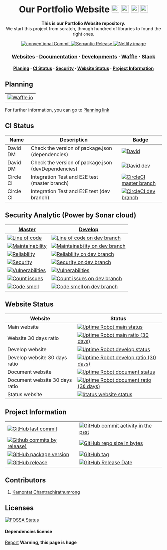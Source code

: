 <!-- Title -->
<h1 align="center">
  Our Portfolio Website

  <img src="https://simpleicons.org/icons/googlechrome.svg" width="24px">
  <img src="https://simpleicons.org/icons/safari.svg" width="24px">
  <img src="https://simpleicons.org/icons/mozillafirefox.svg" width="24px">
  <img src="https://simpleicons.org/icons/microsoftedge.svg" width="24px">
</h1>

<p align="center">
  <strong>This is our Portfolio Website repository.</strong><br>
  We start this project from scratch, through hundred of libraries to found the right ones.
</p>

<p align="center">
  <a href="https://conventionalcommits.org">
    <img src="https://img.shields.io/badge/Conventional%20Commits-1.0.0-yellow.svg?logo=git" alt="conventional Commit" />
  </a>
  <a href="https://github.com/semantic-release/semantic-release">
    <img src="https://img.shields.io/badge/%20%20%F0%9F%93%A6%F0%9F%9A%80-semantic--release-e10079.svg" alt="Semantic Release" />
  </a>
  <a href="https://app.netlify.com/sites/kamontat/overview">
    <img src="https://img.shields.io/badge/deploy%20by-netlify-00C7B7.svg?logo=netlify&logoWidth=20" alt="Netlify image"/>
  </a>
</p>

<h3 align="center">
  <a href="https://kcnt.info">Websites</a>
  <span> · </span>
  <a href="https://kamontat.github.io/Portfolio/docs">Documentation</a>
  <span> · </span>
  <a href="https://kamontat.github.io/Portfolio/docs/development">Developments</a>
  <span> · </span>
  <a href="https://waffle.io/kamontat/Portfolio">Waffle</a>
  <span> · </span>
  <a href="https://kcnt.slack.com">Slack</a>
</h3>

<h4 align="center">
  <a href="#planning">Planing</a>
  <span> · </span>
  <a href="#ci-status">CI Status</a>
  <span> · </span>
  <a href="#security-analytic-power-by-sonar-cloud">Security</a>
  <span> · </span>
  <a href="#website-status">Website Status</a>
  <span> · </span>
  <a href="#project-information">Project Information</a>
</h4>

## Planning

|                                                   |
| :-----------------------------------------------: |
| [![Waffle.io][waffle default badge]][waffle link] |

For further information, you can go to [Planning link](https://kamontat.github.io/Portfolio/docs/planning)

<!-- | Inbox                                           | Backlog                                             | In progress                                                 | Review                                            | Done                                          |
| ----------------------------------------------- | --------------------------------------------------- | ----------------------------------------------------------- | ------------------------------------------------- | --------------------------------------------- |
| [![Inbox Waffle.io][waffle inbox]][waffle link] | [![Backlog Waffle.io][waffle backlog]][waffle link] | [![In progress Waffle.io][waffle in progress]][waffle link] | [![Review Waffle.io][waffle review]][waffle link] | [![Done Waffle.io][waffle done]][waffle link] | -->

## CI Status

| Name      | Description                                         | Badge                                                          |
| --------- | --------------------------------------------------- | -------------------------------------------------------------- |
| David DM  | Check the version of package.json (dependencies)    | [![David][david image]][david dependenies]                     |
| David DM  | Check the version of package.json (devDependencies) | [![David dev][david dev image]][david devdependenies]          |
| Circle CI | Integration Test and E2E test (master branch)       | [![CircleCI master branch][circle ci image]][circle ci master] |
| Circle CI | Integration Test and E2E test (dev branch)          | [![CircleCI dev branch][circle ci dev image]][circle ci dev]   |

## Security Analytic (Power by Sonar cloud)

| [Master][code analytic activity]                            | [Develop][code analytic activity dev]                                             |
| ----------------------------------------------------------- | --------------------------------------------------------------------------------- |
| [![Line of code][line of code]][loc link]                   | [![Line of code on dev branch][line of code dev]][loc link dev]                   |
| [![Maintainability][maintainability]][maintainability link] | [![Maintainability on dev branch][maintainability dev]][maintainability link dev] |
| [![Reliablilty][reliablilty]][reliablilty link]             | [![Reliablilty on dev branch][reliablilty dev]][reliablilty link dev]             |
| [![Security][security]][security link]                      | [![Security on dev branch][security dev]][security link dev]                      |
| [![Vulnerabilities][vulnerabilities]][vulnerabilities link] | [![Vulnerabilities][vulnerabilities dev]][vulnerabilities link dev]               |
| [![Count issues][analytic issues]][analytic issue link]     | [![Count issues on dev branch][analytic issues dev]][analytic issue link dev]     |
| [![Code smell][analytic code smell]][analytic issue link]   | [![Code smell on dev branch][analytic code smell dev]][analytic issue link dev]   |

<!-- 
Disable this because unsolvable coverage result always show in dashboard
| [![Code quality][code quality]][code analytic]              | [![Code quality on dev branch][code quality dev]][code analytic dev]              | 
-->

## Website Status

| Website                        | Status                                                                                       |
| ------------------------------ | -------------------------------------------------------------------------------------------- |
| Main website                   | [![Uptime Robot main status][website status]][portfolio status website]                      |
| Website 30 days ratio          | [![Uptime Robot main ratio (30 days)][website ratio]][portfolio status website]              |
| Develop website                | [![Uptime Robot develop status][test website status]][portfolio test status website]         |
| Develop website 30 days ratio  | [![Uptime Robot develop ratio (30 days)][test website ratio]][portfolio test status website] |
| Document website               | [![Uptime Robot document status][doc website status]][portfolio doc status website]          |
| Document website 30 days ratio | [![Uptime Robot document ratio (30 days)][doc website ratio]][portfolio doc status website]  |
| Status website                 | [![Status website status][stat website status]][status website]                              |

## Project Information

|                                                                  |                                                                             |
| ---------------------------------------------------------------- | --------------------------------------------------------------------------- |
| [![GitHub last commit][github last commit]][repository]          | [![GitHub commit activity in the past][github commit activity]][repository] |
| [![Github commits by release)][github commit since]][repository] | [![GitHub repo size in bytes][github repo size]][repository]                |
| [![GitHub package version][package version]][repository]         | [![GitHub tag][github tag]][repository tags]                                |
| [![GitHub release][github release]][repository release]          | [![GitHub Release Date][github release date]][repository release]           |

## Contributors

1. [Kamontat Chantrachirathumrong][my github]

## Licenses

[![FOSSA Status][fossa status]][fossa link]

#### Dependencies license

[Report](https://app.fossa.io/attribution/a9a8cd57-33f1-4906-98f2-2fed06c0faf9) **Warning, this page is huge**

<!-- my Website link -->

[portfolio website]: https://kcnt.info
[portfolio test website]: https://dev.kcnt.info
[status website]: https://static.kcnt.info
[portfolio doc website]: https://kamontat.github.io/Portfolio/docs
[portfolio website alias]: https://kamontat.github.io/Portfolio

<!-- my Website status -->

[portfolio status website]: https://status.kcnt.info
[portfolio test status website]: https://status.dev.kcnt.info
[portfolio doc status website]: https://status.docs.kcnt.info

<!-- Github link -->

[my github]: https://github.com/kamontat
[repository]: https://github.com/kamontat/Portfolio
[repository release]: https://github.com/kamontat/Portfolio/releases
[repository tags]: https://github.com/kamontat/Portfolio/tags

<!-- External link -->

[waffle link]: https://waffle.io/kamontat/Portfolio
[david dependenies]: https://david-dm.org/kamontat/Portfolio
[david devdependenies]: https://david-dm.org/kamontat/Portfolio?type=dev
[circle ci master]: https://circleci.com/gh/kamontat/Portfolio
[circle ci dev]: https://circleci.com/gh/kamontat/Portfolio/tree/dev
[fossa link]: https://app.fossa.io/projects/git%2Bgithub.com%2Fkamontat%2FPortfolio?ref=badge_large

<!-- External (Analytic) link -->

[code analytic]: https://sonarcloud.io/dashboard?id=kamontat_Portfolio
[code analytic dev]: https://sonarcloud.io/dashboard?branch=dev&id=kamontat_Portfolio
[code analytic activity]: https://sonarcloud.io/project/activity?id=kamontat_Portfolio
[code analytic activity dev]: https://sonarcloud.io/project/activity?branch=dev&id=kamontat_Portfolio
[loc link]: https://sonarcloud.io/component_measures?id=kamontat_Portfolio&metric=ncloc
[loc link dev]: https://sonarcloud.io/component_measures?branch=dev&id=kamontat_Portfolio&metric=ncloc
[maintainability link]: https://sonarcloud.io/component_measures?id=kamontat_Portfolio&metric=Maintainability
[maintainability link dev]: https://sonarcloud.io/component_measures?branch=dev&id=kamontat_Portfolio&metric=Maintainability
[reliablilty link]: https://sonarcloud.io/component_measures?id=kamontat_Portfolio&metric=Reliability
[reliablilty link dev]: https://sonarcloud.io/component_measures?branch=dev&id=kamontat_Portfolio&metric=Reliability
[security link]: https://sonarcloud.io/component_measures?id=kamontat_Portfolio&metric=Security
[security link dev]: https://sonarcloud.io/component_measures?branch=dev&id=kamontat_Portfolio&metric=Security
[analytic issue link]: https://sonarcloud.io/project/issues?id=kamontat_Portfolio&resolved=false
[analytic issue link dev]: https://sonarcloud.io/project/issues?branch=dev&id=kamontat_Portfolio&resolved=false
[vulnerabilities link]: https://sonarcloud.io/component_measures?id=kamontat_Portfolio&metric=vulnerabilities
[vulnerabilities link dev]: https://sonarcloud.io/component_measures?branch=dev&id=kamontat_Portfolio&metric=vulnerabilities

<!-- Website badge -->

[website status]: https://img.shields.io/uptimerobot/status/m781585196-503ca25dd4d49554b4fc4666.svg?style=flat-square&label=status&logo=netlify
[website ratio]: https://img.shields.io/uptimerobot/ratio/m781585196-503ca25dd4d49554b4fc4666.svg?style=flat-square&label=ratio&logo=netlify
[test website status]: https://img.shields.io/uptimerobot/status/m781585197-f64ca488decbef1eb42b7ea0.svg?style=flat-square&label=status&logo=netlify
[test website ratio]: https://img.shields.io/uptimerobot/ratio/m781585197-f64ca488decbef1eb42b7ea0.svg?style=flat-square&label=ratio&logo=netlify
[doc website status]: https://img.shields.io/uptimerobot/status/m781585293-e92d5fc580fc376c5c443d66.svg?style=flat-square&label=status&logo=gitHub&logoColor=white
[doc website ratio]: https://img.shields.io/uptimerobot/ratio/m781585293-e92d5fc580fc376c5c443d66.svg?style=flat-square&label=ratio&logo=gitHub&logoColor=white
[stat website status]: https://img.shields.io/website-up-down-green-red/https/status.kcnt.info.svg?label=status&style=flat-square

<!-- External badge -->

[waffle default badge]: https://badge.waffle.io/kamontat/Portfolio.svg?columns=all&style=flat-square
[waffle inbox]: https://img.shields.io/waffle/label/kamontat/Portfolio/status%3A%20inbox.svg?style=flat-square
[waffle backlog]: https://img.shields.io/waffle/label/kamontat/Portfolio/status%3A%20backlog.svg?style=flat-square
[waffle in progress]: https://img.shields.io/waffle/label/kamontat/Portfolio/status%3A%20in%20progress.svg?style=flat-square
[waffle review]: https://img.shields.io/waffle/label/kamontat/Portfolio/status%3A%20review.svg?style=flat-square
[waffle done]: https://img.shields.io/waffle/label/kamontat/Portfolio/status%3A%20done.svg?style=flat-square
[david image]: https://img.shields.io/david/kamontat/Portfolio.svg?style=flat-square
[david dev image]: https://img.shields.io/david/dev/kamontat/Portfolio.svg?style=flat-square
[circle ci image]: https://img.shields.io/circleci/project/github/kamontat/Portfolio/master.svg?style=flat-square&label=test&logo=circleci
[circle ci dev image]: https://img.shields.io/circleci/project/github/kamontat/Portfolio/dev.svg?style=flat-square&label=test&logo=circleci
[fossa status]: https://app.fossa.io/api/projects/git%2Bgithub.com%2Fkamontat%2FPortfolio.svg?type=large

<!-- Github badge -->

[github last commit]: https://img.shields.io/github/last-commit/kamontat/Portfolio.svg?style=flat-square&logo=github&logoColor=white
[github commit activity]: https://img.shields.io/github/commit-activity/y/kamontat/Portfolio.svg?style=flat-square&logo=github&logoColor=white
[github commit since]: https://img.shields.io/github/commits-since/kamontat/Portfolio/latest.svg?style=flat-square&logo=github&logoColor=white
[github repo size]: https://img.shields.io/github/repo-size/kamontat/Portfolio.svg?style=flat-square&logo=github&logoColor=white
[github release]: https://img.shields.io/github/release/kamontat/Portfolio.svg?style=flat-square&logo=github&logoColor=white
[github release date]: https://img.shields.io/github/release-date/kamontat/Portfolio.svg?style=flat-square&logo=github&logoColor=white
[github tag]: https://img.shields.io/github/tag/kamontat/Portfolio.svg?style=flat-square&logo=github&logoColor=white
[package version]: https://img.shields.io/github/package-json/v/kamontat/Portfolio.svg?style=flat-square&logo=npm

<!-- Code analytic badge -->

[line of code]: https://sonarcloud.io/api/project_badges/measure?project=kamontat_Portfolio&metric=ncloc
[code quality]: https://sonarcloud.io/api/project_badges/measure?project=kamontat_Portfolio&metric=alert_status
[maintainability]: https://sonarcloud.io/api/project_badges/measure?project=kamontat_Portfolio&metric=sqale_rating
[reliablilty]: https://sonarcloud.io/api/project_badges/measure?project=kamontat_Portfolio&metric=reliability_rating
[security]: https://sonarcloud.io/api/project_badges/measure?project=kamontat_Portfolio&metric=security_rating
[vulnerabilities]: https://sonarcloud.io/api/project_badges/measure?project=kamontat_Portfolio&metric=vulnerabilities
[analytic issues]: https://sonarcloud.io/api/project_badges/measure?project=kamontat_Portfolio&metric=bugs
[analytic code smell]: https://sonarcloud.io/api/project_badges/measure?project=kamontat_Portfolio&metric=code_smells

<!-- Code analytic badge (For development) -->

[line of code dev]: https://sonarcloud.io/api/project_badges/measure?branch=dev&project=kamontat_Portfolio&metric=ncloc
[code quality dev]: https://sonarcloud.io/api/project_badges/measure?branch=dev&project=kamontat_Portfolio&metric=alert_status
[maintainability dev]: https://sonarcloud.io/api/project_badges/measure?branch=dev&project=kamontat_Portfolio&metric=sqale_rating
[reliablilty dev]: https://sonarcloud.io/api/project_badges/measure?branch=dev&project=kamontat_Portfolio&metric=reliability_rating
[security dev]: https://sonarcloud.io/api/project_badges/measure?branch=dev&project=kamontat_Portfolio&metric=security_rating
[vulnerabilities dev]: https://sonarcloud.io/api/project_badges/measure?branch=dev&project=kamontat_Portfolio&metric=vulnerabilities
[analytic issues dev]: https://sonarcloud.io/api/project_badges/measure?branch=dev&project=kamontat_Portfolio&metric=bugs
[analytic code smell dev]: https://sonarcloud.io/api/project_badges/measure?branch=dev&project=kamontat_Portfolio&metric=code_smells

<!-- Custom icon -->

[github icon]: https://img.shields.io/badge/%20-%20.svg?logo=github&colorB=ffffff
